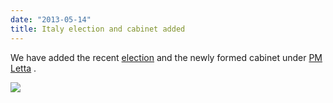 ```yaml
---
date: "2013-05-14"
title: Italy election and cabinet added
---
```


We have added the recent [election](/data/ita/election-parliament/2013-02-25/) and the newly formed cabinet under [PM Letta](/data/ITA/cabinet-party/2013-04-27/) . 

![](/images/parliament-scotland.jpg)
